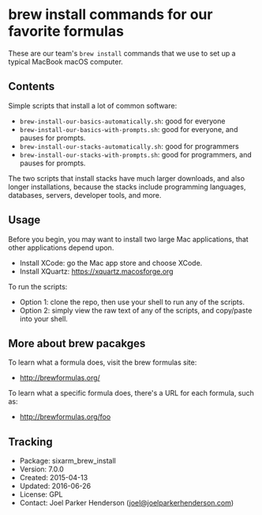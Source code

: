 # brew install commands for our favorite formulas

These are our team's `brew install` commands that we use to set up a typical MacBook macOS computer.

## Contents

Simple scripts that install a lot of common software:

  * `brew-install-our-basics-automatically.sh`: good for everyone
  * `brew-install-our-basics-with-prompts.sh`: good for everyone, and pauses for prompts.
  * `brew-install-our-stacks-automatically.sh`: good for programmers
  * `brew-install-our-stacks-with-prompts.sh`: good for programmers, and pauses for prompts.

The two scripts that install stacks have much larger downloads, and also longer installations, because the stacks include programming languages, databases, servers, developer tools, and more.

## Usage

Before you begin, you may want to install two large Mac applications, that other applications depend upon.

  * Install XCode: go the Mac app store and choose XCode.
  * Install XQuartz: https://xquartz.macosforge.org

To run the scripts:

  * Option 1: clone the repo, then use your shell to run any of the scripts.
  * Option 2: simply view the raw text of any of the scripts, and copy/paste into your shell.

## More about brew pacakges

To learn what a formula does, visit the brew formulas site:

  * http://brewformulas.org/

To learn what a specific formula does, there's a URL for each formula, such as:

  * http://brewformulas.org/foo

## Tracking

  * Package: sixarm_brew_install
  * Version: 7.0.0
  * Created: 2015-04-13
  * Updated: 2016-06-26
  * License: GPL
  * Contact: Joel Parker Henderson (joel@joelparkerhenderson.com)
